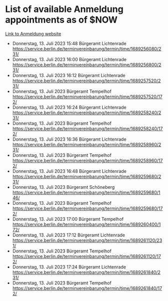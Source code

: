 # List of available Anmeldung appointments as of $NOW
[Link to Anmeldung website](https://service.berlin.de/terminvereinbarung/termin/tag.php?termin=1&anliegen[]=120686&dienstleisterlist=122210,122217,327316,122219,327312,122227,327314,122231,327346,122243,327348,122254,122252,329742,122260,329745,122262,329748,122271,327278,122273,327274,122277,327276,330436,122280,327294,122282,327290,122284,327292,122291,327270,122285,327266,122286,327264,122296,327268,150230,329760,122297,327286,122294,327284,122312,329763,122314,329775,122304,327330,122311,327334,122309,327332,317869,122281,327352,122279,329772,122283,122276,327324,122274,327326,122267,329766,122246,327318,122251,327320,122257,327322,122208,327298,122226,327300&herkunft=http%3A%2F%2Fservice.berlin.de%2Fdienstleistung%2F120686%2F)
- Donnerstag, 13. Juli 2023 15:48 Bürgeramt Lichtenrade https://service.berlin.de/terminvereinbarung/termin/time/1689256080/231/
- Donnerstag, 13. Juli 2023 16:00 Bürgeramt Lichtenrade https://service.berlin.de/terminvereinbarung/termin/time/1689256800/231/
- Donnerstag, 13. Juli 2023 16:12 Bürgeramt Lichtenrade https://service.berlin.de/terminvereinbarung/termin/time/1689257520/231/
- Donnerstag, 13. Juli 2023  Bürgeramt Tempelhof https://service.berlin.de/terminvereinbarung/termin/time/1689257520/172/
- Donnerstag, 13. Juli 2023 16:24 Bürgeramt Lichtenrade https://service.berlin.de/terminvereinbarung/termin/time/1689258240/231/
- Donnerstag, 13. Juli 2023  Bürgeramt Tempelhof https://service.berlin.de/terminvereinbarung/termin/time/1689258240/172/
- Donnerstag, 13. Juli 2023 16:36 Bürgeramt Lichtenrade https://service.berlin.de/terminvereinbarung/termin/time/1689258960/231/
- Donnerstag, 13. Juli 2023  Bürgeramt Tempelhof https://service.berlin.de/terminvereinbarung/termin/time/1689258960/172/
- Donnerstag, 13. Juli 2023 16:48 Bürgeramt Lichtenrade https://service.berlin.de/terminvereinbarung/termin/time/1689259680/231/
- Donnerstag, 13. Juli 2023  Bürgeramt Schöneberg https://service.berlin.de/terminvereinbarung/termin/time/1689259680/146/
- Donnerstag, 13. Juli 2023  Bürgeramt Tempelhof https://service.berlin.de/terminvereinbarung/termin/time/1689259680/172/
- Donnerstag, 13. Juli 2023 17:00 Bürgeramt Tempelhof https://service.berlin.de/terminvereinbarung/termin/time/1689260400/172/
- Donnerstag, 13. Juli 2023 17:12 Bürgeramt Lichtenrade https://service.berlin.de/terminvereinbarung/termin/time/1689261120/231/
- Donnerstag, 13. Juli 2023  Bürgeramt Tempelhof https://service.berlin.de/terminvereinbarung/termin/time/1689261120/172/
- Donnerstag, 13. Juli 2023 17:24 Bürgeramt Lichtenrade https://service.berlin.de/terminvereinbarung/termin/time/1689261840/231/
- Donnerstag, 13. Juli 2023  Bürgeramt Tempelhof https://service.berlin.de/terminvereinbarung/termin/time/1689261840/172/
